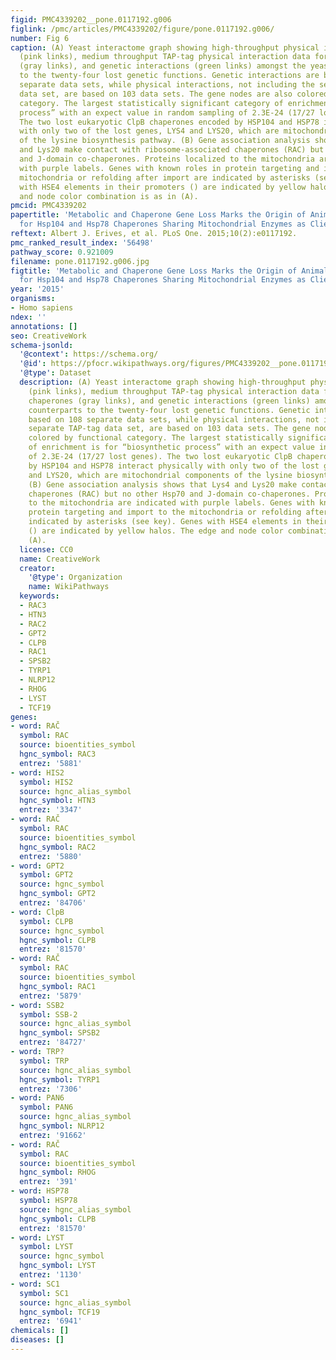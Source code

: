 ```yaml
---
figid: PMC4339202__pone.0117192.g006
figlink: /pmc/articles/PMC4339202/figure/pone.0117192.g006/
number: Fig 6
caption: (A) Yeast interactome graph showing high-throughput physical interactions
  (pink links), medium throughput TAP-tag physical interaction data for diverse chaperones
  (gray links), and genetic interactions (green links) amongst the yeast counterparts
  to the twenty-four lost genetic functions. Genetic interactions are based on 108
  separate data sets, while physical interactions, not including the separate TAP-tag
  data set, are based on 103 data sets. The gene nodes are also colored by functional
  category. The largest statistically significant category of enrichment is for “biosynthetic
  process” with an expect value in random sampling of 2.3E-24 (17/27 lost genes).
  The two lost eukaryotic ClpB chaperones encoded by HSP104 and HSP78 interact physically
  with only two of the lost genes, LYS4 and LYS20, which are mitochondrial components
  of the lysine biosynthesis pathway. (B) Gene association analysis shows that Lys4
  and Lys20 make contact with ribosome-associated chaperones (RAC) but no other Hsp70
  and J-domain co-chaperones. Proteins localized to the mitochondria are indicated
  with purple labels. Genes with known roles in protein targeting and import to the
  mitochondria or refolding after import are indicated by asterisks (see key). Genes
  with HSE4 elements in their promoters () are indicated by yellow halos. The edge
  and node color combination is as in (A).
pmcid: PMC4339202
papertitle: 'Metabolic and Chaperone Gene Loss Marks the Origin of Animals: Evidence
  for Hsp104 and Hsp78 Chaperones Sharing Mitochondrial Enzymes as Clients.'
reftext: Albert J. Erives, et al. PLoS One. 2015;10(2):e0117192.
pmc_ranked_result_index: '56498'
pathway_score: 0.921009
filename: pone.0117192.g006.jpg
figtitle: 'Metabolic and Chaperone Gene Loss Marks the Origin of Animals: Evidence
  for Hsp104 and Hsp78 Chaperones Sharing Mitochondrial Enzymes as Clients'
year: '2015'
organisms:
- Homo sapiens
ndex: ''
annotations: []
seo: CreativeWork
schema-jsonld:
  '@context': https://schema.org/
  '@id': https://pfocr.wikipathways.org/figures/PMC4339202__pone.0117192.g006.html
  '@type': Dataset
  description: (A) Yeast interactome graph showing high-throughput physical interactions
    (pink links), medium throughput TAP-tag physical interaction data for diverse
    chaperones (gray links), and genetic interactions (green links) amongst the yeast
    counterparts to the twenty-four lost genetic functions. Genetic interactions are
    based on 108 separate data sets, while physical interactions, not including the
    separate TAP-tag data set, are based on 103 data sets. The gene nodes are also
    colored by functional category. The largest statistically significant category
    of enrichment is for “biosynthetic process” with an expect value in random sampling
    of 2.3E-24 (17/27 lost genes). The two lost eukaryotic ClpB chaperones encoded
    by HSP104 and HSP78 interact physically with only two of the lost genes, LYS4
    and LYS20, which are mitochondrial components of the lysine biosynthesis pathway.
    (B) Gene association analysis shows that Lys4 and Lys20 make contact with ribosome-associated
    chaperones (RAC) but no other Hsp70 and J-domain co-chaperones. Proteins localized
    to the mitochondria are indicated with purple labels. Genes with known roles in
    protein targeting and import to the mitochondria or refolding after import are
    indicated by asterisks (see key). Genes with HSE4 elements in their promoters
    () are indicated by yellow halos. The edge and node color combination is as in
    (A).
  license: CC0
  name: CreativeWork
  creator:
    '@type': Organization
    name: WikiPathways
  keywords:
  - RAC3
  - HTN3
  - RAC2
  - GPT2
  - CLPB
  - RAC1
  - SPSB2
  - TYRP1
  - NLRP12
  - RHOG
  - LYST
  - TCF19
genes:
- word: RAČ
  symbol: RAC
  source: bioentities_symbol
  hgnc_symbol: RAC3
  entrez: '5881'
- word: HIS2
  symbol: HIS2
  source: hgnc_alias_symbol
  hgnc_symbol: HTN3
  entrez: '3347'
- word: RAČ
  symbol: RAC
  source: bioentities_symbol
  hgnc_symbol: RAC2
  entrez: '5880'
- word: GPT2
  symbol: GPT2
  source: hgnc_symbol
  hgnc_symbol: GPT2
  entrez: '84706'
- word: ClpB
  symbol: CLPB
  source: hgnc_symbol
  hgnc_symbol: CLPB
  entrez: '81570'
- word: RAČ
  symbol: RAC
  source: bioentities_symbol
  hgnc_symbol: RAC1
  entrez: '5879'
- word: SSB2
  symbol: SSB-2
  source: hgnc_alias_symbol
  hgnc_symbol: SPSB2
  entrez: '84727'
- word: TRP?
  symbol: TRP
  source: hgnc_alias_symbol
  hgnc_symbol: TYRP1
  entrez: '7306'
- word: PAN6
  symbol: PAN6
  source: hgnc_alias_symbol
  hgnc_symbol: NLRP12
  entrez: '91662'
- word: RAČ
  symbol: RAC
  source: bioentities_symbol
  hgnc_symbol: RHOG
  entrez: '391'
- word: HSP78
  symbol: HSP78
  source: hgnc_alias_symbol
  hgnc_symbol: CLPB
  entrez: '81570'
- word: LYST
  symbol: LYST
  source: hgnc_symbol
  hgnc_symbol: LYST
  entrez: '1130'
- word: SC1
  symbol: SC1
  source: hgnc_alias_symbol
  hgnc_symbol: TCF19
  entrez: '6941'
chemicals: []
diseases: []
---
```

